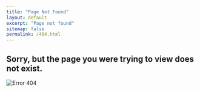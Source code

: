 ```yaml
---
title: "Page Not Found"
layout: default
excerpt: "Page not found"
sitemap: false
permalink: /404.html
---
```


<h2>Sorry, but the page you were trying to view does not exist.</h2>


<img src="{{ site.url }}{{ site.baseurl }}/images/404-error.webp" alt="Error 404" />